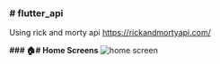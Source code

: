 ### # flutter_api
Using rick and morty api 
https://rickandmortyapi.com/

**### 🏠# Home Screens**
![home screen](https://github.com/user-attachments/assets/44d40403-ed83-4b08-9d55-f1298141637f)
